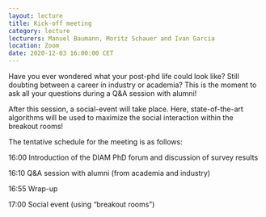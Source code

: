 ```yaml
---
layout: lecture
title: Kick-off meeting
category: lecture
lecturers: Manuel Baumann, Moritz Schauer and Ivan Garcia
location: Zoom
date: 2020-12-03 16:00:00 CET
---
```


Have you ever wondered what your post-phd life could look like? Still doubting between a career in industry or academia? This is the moment to ask all your questions during a Q&A session with alumni!

After this session, a social-event will take place. Here, state-of-the-art algorithms will be used to maximize the social interaction within the breakout rooms!


The tentative schedule for the meeting is as follows:

16:00 Introduction of the DIAM PhD forum and discussion of survey results

16:10 Q&A session with alumni (from academia and industry)

16:55 Wrap-up

17:00 Social event (using “breakout rooms”)
